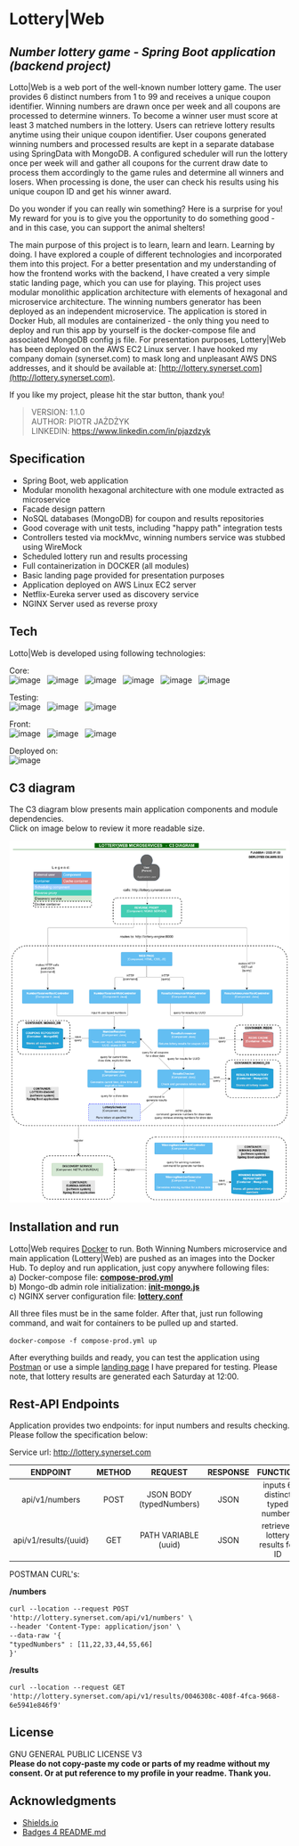 # Lottery|Web
## _Number lottery game - Spring Boot application (backend project)_

Lotto|Web is a web port of the well-known number lottery game. The user provides 6 distinct numbers from 1 to 99 and receives a unique coupon identifier.
Winning numbers are drawn once per week and all coupons are processed to determine winners. To become a winner user must score at least 3 matched numbers in the lottery.
Users can retrieve lottery results anytime using their unique coupon identifier. User coupons generated winning numbers and processed results are kept in a separate database
using SpringData with MongoDB. A configured scheduler will run the lottery once per week will and gather all coupons for the current draw date to process them accordingly to the game rules
and determine all winners and losers. When processing is done, the user can check his results using his unique coupon ID and get his winner award.<br>

Do you wonder if you can really win something? Here is a surprise for you! My reward for you is to give you the opportunity to do something good - and in this case, you can support the
animal shelters!

The main purpose of this project is to learn, learn and learn. Learning by doing. I have explored a couple of different technologies and incorporated them into this project.
For a better presentation and my understanding of how the frontend works with the backend, I have created a very simple static landing page, which you can use for playing.
This project uses modular monolithic application architecture with elements of hexagonal and microservice architecture. The winning numbers generator has been deployed as an independent microservice.
The application is stored in Docker Hub, all modules are containerized - the only thing you need to deploy and run this app by yourself is the docker-compose file and associated MongoDB config js file.
For presentation purposes, Lottery|Web has been deployed on the AWS EC2 Linux server. I have hooked my company domain (synerset.com) to mask long and unpleasant AWS DNS addresses,
and it should be available at: [http://lottery.synerset.com](http://lottery.synerset.com).

If you like my project, please hit the star button, thank you!

> VERSION: 1.1.0 <br>
> AUTHOR: PIOTR JAŻDŻYK <br>
> LINKEDIN: https://www.linkedin.com/in/pjazdzyk <br>

## Specification

- Spring Boot, web application
- Modular monolith hexagonal architecture with one module extracted as microservice
- Facade design pattern
- NoSQL databases (MongoDB) for coupon and results repositories
- Good coverage with unit tests, including "happy path" integration tests
- Controllers tested via mockMvc, winning numbers service was stubbed using WireMock
- Scheduled lottery run and results processing
- Full containerization in DOCKER (all modules)
- Basic landing page provided for presentation purposes
- Application deployed on AWS Linux EC2 server
- Netflix-Eureka server used as discovery service
- NGINX Server used as reverse proxy

## Tech

Lotto|Web is developed using following technologies: <br>

Core: <br>
![image](https://img.shields.io/badge/17-Java-orange?style=for-the-badge) &nbsp;
![image](https://img.shields.io/badge/apache_maven-C71A36?style=for-the-badge&logo=apachemaven&logoColor=white) &nbsp;
![image](https://img.shields.io/badge/Spring_Boot-F2F4F9?style=for-the-badge&logo=spring) &nbsp;
![image](https://img.shields.io/badge/MongoDB-4EA94B?style=for-the-badge&logo=mongodb&logoColor=white) &nbsp;
![image](https://img.shields.io/badge/redis-%23DD0031.svg?&style=for-the-badge&logo=redis&logoColor=white) &nbsp;
![image](https://img.shields.io/badge/Docker-2CA5E0?style=for-the-badge&logo=docker&logoColor=white) &nbsp;

Testing:<br>
![image](https://img.shields.io/badge/Junit5-25A162?style=for-the-badge&logo=junit5&logoColor=white) &nbsp;
![image](https://img.shields.io/badge/Mockito-78A641?style=for-the-badge) &nbsp;
![image](https://img.shields.io/badge/Testcontainers-9B489A?style=for-the-badge) &nbsp;

Front:<br>
![image](https://img.shields.io/badge/HTML5-E34F26?style=for-the-badge&logo=html5&logoColor=white) &nbsp;
![image](https://img.shields.io/badge/CSS3-1572B6?style=for-the-badge&logo=css3&logoColor=white) &nbsp;
![image](https://img.shields.io/badge/Bootstrap-563D7C?style=for-the-badge&logo=bootstrap&logoColor=whitee) &nbsp;

Deployed on:<br>
![image](https://img.shields.io/badge/Amazon_AWS-FF9900?style=for-the-badge&logo=amazonaws&logoColor=white) &nbsp;

## C3 diagram

The C3 diagram blow presents main application components and module dependencies. <br>
Click on image below to review it more readable size.

<a href="https://raw.githubusercontent.com/pjazdzyk/lottery-web/master/architecture/C3_Architecture.png"><img src="architecture/C3_Architecture.png" width="850"/><br></a>

## Installation and run

Lotto|Web requires [Docker](https://www.docker.com/products/docker-desktop/) to run.
Both Winning Numbers microservice and main application (Lottery|Web) are pushed as an images into the Docker Hub.
To deploy and run application, just copy anywhere following files:<br>
a) Docker-compose file: **[compose-prod.yml](https://github.com/pjazdzyk/lottery-web/blob/master/compose-prod.yml)** <br>
b) Mongo-db admin role initialization: **[init-mongo.js](https://github.com/pjazdzyk/lottery-web/blob/master/init-mongo.js)** <br>
c) NGINX server configuration file: **[lottery.conf](https://github.com/pjazdzyk/lottery-web/blob/master/lottery.conf)** <br>

All three files must be in the same folder. After that, just run following command, and wait for 
containers to be pulled up and started.

``
docker-compose -f compose-prod.yml up
``

After everything builds and ready, you can test the application using [Postman](https://www.postman.com/)
or use a simple <a href="http://lottery.synerset.com">landing page</a> I have prepared for testing. Please note, that lottery results are generated
each Saturday at 12:00.<br>

## Rest-API Endpoints

Application provides two endpoints: for input numbers and results checking. Please follow the specification below:

Service url: http://lottery.synerset.com

|       ENDPOINT        | METHOD |         REQUEST          | RESPONSE |             FUNCTION             |
|:---------------------:|:------:|:------------------------:|:--------:|:--------------------------------:|
|    api/v1/numbers     |  POST  | JSON BODY (typedNumbers) |   JSON   | inputs 6 distinct typed numbers  |
| api/v1/results/{uuid} |  GET   |   PATH VARIABLE (uuid)   |   JSON   | retrieves lottery results for ID |


POSTMAN CURL's:<br>

**/numbers**<br>
```
curl --location --request POST 'http://lottery.synerset.com/api/v1/numbers' \
--header 'Content-Type: application/json' \
--data-raw '{
"typedNumbers" : [11,22,33,44,55,66]
}'
```

**/results**<br>
```
curl --location --request GET 'http://lottery.synerset.com/api/v1/results/0046308c-408f-4fca-9668-6e5941e846f9'
```

## License

GNU GENERAL PUBLIC LICENSE V3<br>
<strong>Please do not copy-paste my code or parts of my readme without my consent. 
Or at put reference to my profile in your readme. Thank you.</strong>

## Acknowledgments

* [Shields.io](https://img.shields.io)
* [Badges 4 README.md](https://github.com/alexandresanlim/Badges4-README.md-Profile)
